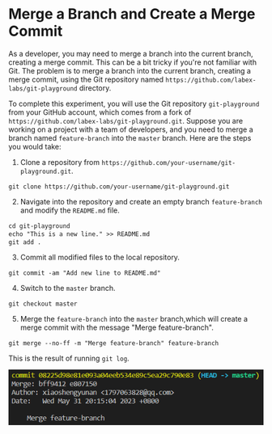 # Merge a Branch and Create a Merge Commit

As a developer, you may need to merge a branch into the current branch, creating a merge commit. This can be a bit tricky if you're not familiar with Git. The problem is to merge a branch into the current branch, creating a merge commit, using the Git repository named `https://github.com/labex-labs/git-playground` directory.

To complete this experiment, you will use the Git repository `git-playground` from your GitHub account, which comes from a fork of `https://github.com/labex-labs/git-playground.git`.
Suppose you are working on a project with a team of developers, and you need to merge a branch named `feature-branch` into the `master` branch. Here are the steps you would take:
1. Clone a repository from `https://github.com/your-username/git-playground.git`.
```
git clone https://github.com/your-username/git-playground.git
```
2. Navigate into the repository and create an empty branch `feature-branch` and modify the `README.md` file.
```
cd git-playground
echo "This is a new line." >> README.md
git add .
```
3. Commit all modified files to the local repository.
```
git commit -am "Add new line to README.md"
```
4. Switch to the `master` branch.
```
git checkout master
```
5. Merge the `feature-branch` into the `master` branch,which will create a merge commit with the message "Merge feature-branch".
```
git merge --no-ff -m "Merge feature-branch" feature-branch
```

This is the result of running `git log`.

![<result>](assets/challenge-merge-branch-merge-commit-step1-1.png)
